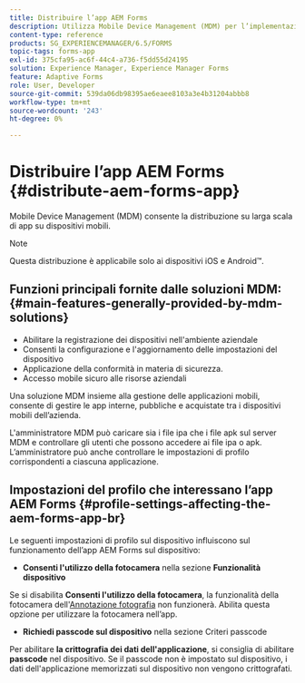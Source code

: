 ```yaml
---
title: Distribuire l’app AEM Forms
description: Utilizza Mobile Device Management (MDM) per l’implementazione su larga scala di app su dispositivi mobili.
content-type: reference
products: SG_EXPERIENCEMANAGER/6.5/FORMS
topic-tags: forms-app
exl-id: 375cfa95-ac6f-44c4-a736-f5dd55d24195
solution: Experience Manager, Experience Manager Forms
feature: Adaptive Forms
role: User, Developer
source-git-commit: 539da06db98395ae6eaee8103a3e4b31204abbb8
workflow-type: tm+mt
source-wordcount: '243'
ht-degree: 0%

---
```


# Distribuire l’app AEM Forms {#distribute-aem-forms-app}

Mobile Device Management (MDM) consente la distribuzione su larga scala di app su dispositivi mobili.

>[!NOTE]
>
>Questa distribuzione è applicabile solo ai dispositivi iOS e Android™.

## Funzioni principali fornite dalle soluzioni MDM: {#main-features-generally-provided-by-mdm-solutions}

* Abilitare la registrazione dei dispositivi nell&#39;ambiente aziendale
* Consenti la configurazione e l&#39;aggiornamento delle impostazioni del dispositivo
* Applicazione della conformità in materia di sicurezza.
* Accesso mobile sicuro alle risorse aziendali

Una soluzione MDM insieme alla gestione delle applicazioni mobili, consente di gestire le app interne, pubbliche e acquistate tra i dispositivi mobili dell’azienda.

L&#39;amministratore MDM può caricare sia i file ipa che i file apk sul server MDM e controllare gli utenti che possono accedere ai file ipa o apk. L’amministratore può anche controllare le impostazioni di profilo corrispondenti a ciascuna applicazione.

## Impostazioni del profilo che interessano l’app AEM Forms {#profile-settings-affecting-the-aem-forms-app-br}

Le seguenti impostazioni di profilo sul dispositivo influiscono sul funzionamento dell’app AEM Forms sul dispositivo:

* **Consenti l&#39;utilizzo della fotocamera** nella sezione **Funzionalità dispositivo**

Se si disabilita **Consenti l&#39;utilizzo della fotocamera**, la funzionalità della fotocamera dell&#39;[Annotazione fotografia](/help/forms/using/add-attachments.md) non funzionerà. Abilita questa opzione per utilizzare la fotocamera nell’app.

* **Richiedi passcode sul dispositivo** nella sezione Criteri passcode

Per abilitare **la crittografia dei dati dell&#39;applicazione**, si consiglia di abilitare **passcode** nel dispositivo. Se il passcode non è impostato sul dispositivo, i dati dell&#39;applicazione memorizzati sul dispositivo non vengono crittografati.
